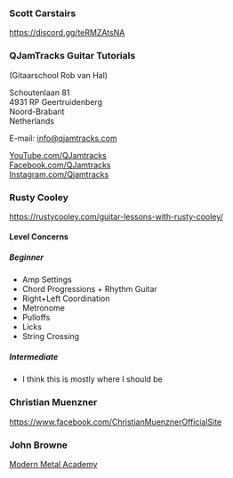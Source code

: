 ### Scott Carstairs

https://discord.gg/teRMZAtsNA
### QJamTracks Guitar Tutorials  
(Gitaarschool Rob van Hal)  
  
Schoutenlaan 81  
4931 RP Geertruidenberg  
Noord-Brabant  
Netherlands  
  
E-mail: [info@qjamtracks.com](mailto:info@qjamtracks.com "mailto:info@qjamtracks.com")  
  
[YouTube.com/QJamtracks](https://youtube.com/QJamtracks "https://YouTube.com/QJamtracks")  
[Facebook.com/QJamtracks](https://facebook.com/QJamtracks "https://Facebook.com/QJamtracks")  
[Instagram.com/Qjamtracks](https://instagram.com/Qjamtracks "https://Instagram.com/Qjamtracks")

### Rusty Cooley

https://rustycooley.com/guitar-lessons-with-rusty-cooley/

#### Level Concerns
##### Beginner
- Amp Settings
- Chord Progressions + Rhythm Guitar 
- Right+Left Coordination
- Metronome
- Pulloffs
- Licks
- String Crossing 
##### Intermediate
- I think this is mostly where I should be
### Christian Muenzner 

https://www.facebook.com/ChristianMuenznerOfficialSite

### John Browne

[Modern Metal Academy](https://www.modernmetalacademy.com)

